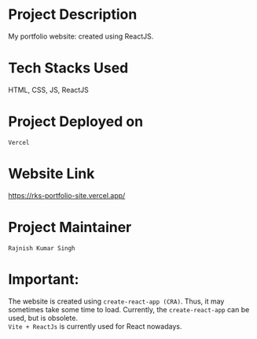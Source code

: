 # Project Description
My portfolio website: created using ReactJS. 

# Tech Stacks Used
HTML, CSS, JS, ReactJS

# Project Deployed on
`Vercel`

# Website Link
https://rks-portfolio-site.vercel.app/

# Project Maintainer
`Rajnish Kumar Singh`

# Important:
The website is created using `create-react-app (CRA)`. Thus, it may sometimes take some time to load.
Currently, the `create-react-app` can be used, but is obsolete. <br/>
`Vite + ReactJs` is currently used for React nowadays.
